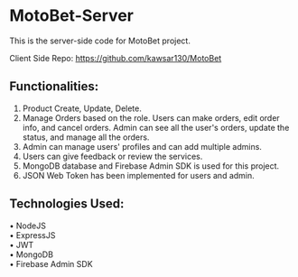 # MotoBet-Server  
This is the server-side code for MotoBet project.  

Client Side Repo: https://github.com/kawsar130/MotoBet

## Functionalities:
1. Product Create, Update, Delete.
2. Manage Orders based on the role. Users can make orders, edit order info, and cancel orders. Admin can see all the user's orders, update the status, and manage all the orders.
3. Admin can manage users' profiles and can add multiple admins.
4. Users can give feedback or review the services.
5. MongoDB database and Firebase Admin SDK is used for this project.
6. JSON Web Token has been implemented for users and admin.

## Technologies Used:  
• NodeJS  
• ExpressJS  
• JWT  
• MongoDB <br />
• Firebase Admin SDK
